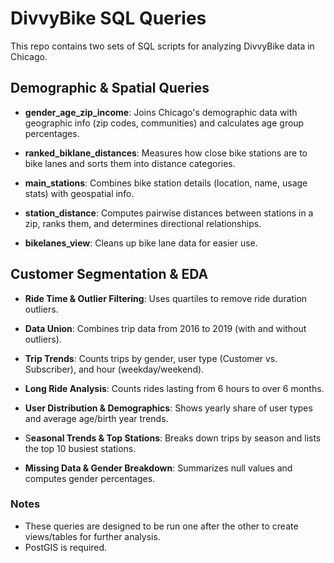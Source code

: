 # DivvyBike SQL Queries
This repo contains two sets of SQL scripts for analyzing DivvyBike data in Chicago.

## Demographic & Spatial Queries

- **gender_age_zip_income**: Joins Chicago's demographic data with geographic info (zip codes, communities) and calculates age group percentages.

- **ranked_biklane_distances**: Measures how close bike stations are to bike lanes and sorts them into distance categories.

- **main_stations**: Combines bike station details (location, name, usage stats) with geospatial info.

- **station_distance**: Computes pairwise distances between stations in a zip, ranks them, and determines directional relationships.

- **bikelanes_view**: Cleans up bike lane data for easier use.

## Customer Segmentation & EDA

- **Ride Time & Outlier Filtering**: Uses quartiles to remove ride duration outliers.

- **Data Union**: Combines trip data from 2016 to 2019 (with and without outliers).

- **Trip Trends**: Counts trips by gender, user type (Customer vs. Subscriber), and hour (weekday/weekend).

- **Long Ride Analysis**: Counts rides lasting from 6 hours to over 6 months.

- **User Distribution & Demographics**: Shows yearly share of user types and average age/birth year trends.

- S**easonal Trends & Top Stations**: Breaks down trips by season and lists the top 10 busiest stations.

- **Missing Data & Gender Breakdown**: Summarizes null values and computes gender percentages.

### Notes
- These queries are designed to be run one after the other to create views/tables for further analysis. 
- PostGIS is required.